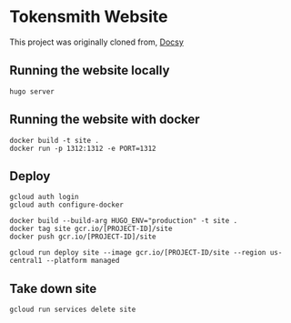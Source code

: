 # Tokensmith Website

This project was originally cloned from, [Docsy](https://github.com/google/docsy)


## Running the website locally
```
hugo server
```

## Running the website with docker
```
docker build -t site .
docker run -p 1312:1312 -e PORT=1312
```

## Deploy
```
gcloud auth login
gcloud auth configure-docker

docker build --build-arg HUGO_ENV="production" -t site .
docker tag site gcr.io/[PROJECT-ID]/site
docker push gcr.io/[PROJECT-ID]/site

gcloud run deploy site --image gcr.io/[PROJECT-ID/site --region us-central1 --platform managed
```

## Take down site
```
gcloud run services delete site
```
